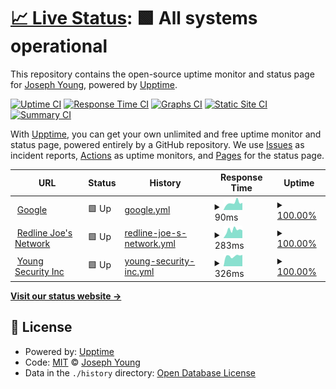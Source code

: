 # [📈 Live Status](https://uptime.redlinejoes.net): <!--live status--> **🟩 All systems operational**

This repository contains the open-source uptime monitor and status page for [Joseph Young](http:/redlinejoes.net), powered by [Upptime](https://github.com/upptime/upptime).

[![Uptime CI](https://github.com/redlinejoes/upptime/workflows/Uptime%20CI/badge.svg)](https://github.com/redlinejoes/upptime/actions?query=workflow%3A%22Uptime+CI%22)
[![Response Time CI](https://github.com/redlinejoes/upptime/workflows/Response%20Time%20CI/badge.svg)](https://github.com/redlinejoes/upptime/actions?query=workflow%3A%22Response+Time+CI%22)
[![Graphs CI](https://github.com/redlinejoes/upptime/workflows/Graphs%20CI/badge.svg)](https://github.com/redlinejoes/upptime/actions?query=workflow%3A%22Graphs+CI%22)
[![Static Site CI](https://github.com/redlinejoes/upptime/workflows/Static%20Site%20CI/badge.svg)](https://github.com/redlinejoes/upptime/actions?query=workflow%3A%22Static+Site+CI%22)
[![Summary CI](https://github.com/redlinejoes/upptime/workflows/Summary%20CI/badge.svg)](https://github.com/redlinejoes/upptime/actions?query=workflow%3A%22Summary+CI%22)

With [Upptime](https://upptime.js.org), you can get your own unlimited and free uptime monitor and status page, powered entirely by a GitHub repository. We use [Issues](https://github.com/redlinejoes/upptime/issues) as incident reports, [Actions](https://github.com/redlinejoes/upptime/actions) as uptime monitors, and [Pages](https://uptime.redlinejoes.net) for the status page.

<!--start: status pages-->
<!-- This summary is generated by Upptime (https://github.com/upptime/upptime) -->
<!-- Do not edit this manually, your changes will be overwritten -->
<!-- prettier-ignore -->
| URL | Status | History | Response Time | Uptime |
| --- | ------ | ------- | ------------- | ------ |
| <img alt="" src="https://icons.duckduckgo.com/ip3/www.google.com.ico" height="13"> [Google](https://www.google.com) | 🟩 Up | [google.yml](https://github.com/redlinejoes/upptime/commits/HEAD/history/google.yml) | <details><summary><img alt="Response time graph" src="./graphs/google/response-time-week.png" height="20"> 90ms</summary><br><a href="https://uptime.redlinejoes.net/history/google"><img alt="Response time 107" src="https://img.shields.io/endpoint?url=https%3A%2F%2Fraw.githubusercontent.com%2Fredlinejoes%2Fupptime%2FHEAD%2Fapi%2Fgoogle%2Fresponse-time.json"></a><br><a href="https://uptime.redlinejoes.net/history/google"><img alt="24-hour response time 90" src="https://img.shields.io/endpoint?url=https%3A%2F%2Fraw.githubusercontent.com%2Fredlinejoes%2Fupptime%2FHEAD%2Fapi%2Fgoogle%2Fresponse-time-day.json"></a><br><a href="https://uptime.redlinejoes.net/history/google"><img alt="7-day response time 90" src="https://img.shields.io/endpoint?url=https%3A%2F%2Fraw.githubusercontent.com%2Fredlinejoes%2Fupptime%2FHEAD%2Fapi%2Fgoogle%2Fresponse-time-week.json"></a><br><a href="https://uptime.redlinejoes.net/history/google"><img alt="30-day response time 107" src="https://img.shields.io/endpoint?url=https%3A%2F%2Fraw.githubusercontent.com%2Fredlinejoes%2Fupptime%2FHEAD%2Fapi%2Fgoogle%2Fresponse-time-month.json"></a><br><a href="https://uptime.redlinejoes.net/history/google"><img alt="1-year response time 107" src="https://img.shields.io/endpoint?url=https%3A%2F%2Fraw.githubusercontent.com%2Fredlinejoes%2Fupptime%2FHEAD%2Fapi%2Fgoogle%2Fresponse-time-year.json"></a></details> | <details><summary><a href="https://uptime.redlinejoes.net/history/google">100.00%</a></summary><a href="https://uptime.redlinejoes.net/history/google"><img alt="All-time uptime 100.00%" src="https://img.shields.io/endpoint?url=https%3A%2F%2Fraw.githubusercontent.com%2Fredlinejoes%2Fupptime%2FHEAD%2Fapi%2Fgoogle%2Fuptime.json"></a><br><a href="https://uptime.redlinejoes.net/history/google"><img alt="24-hour uptime 100.00%" src="https://img.shields.io/endpoint?url=https%3A%2F%2Fraw.githubusercontent.com%2Fredlinejoes%2Fupptime%2FHEAD%2Fapi%2Fgoogle%2Fuptime-day.json"></a><br><a href="https://uptime.redlinejoes.net/history/google"><img alt="7-day uptime 100.00%" src="https://img.shields.io/endpoint?url=https%3A%2F%2Fraw.githubusercontent.com%2Fredlinejoes%2Fupptime%2FHEAD%2Fapi%2Fgoogle%2Fuptime-week.json"></a><br><a href="https://uptime.redlinejoes.net/history/google"><img alt="30-day uptime 100.00%" src="https://img.shields.io/endpoint?url=https%3A%2F%2Fraw.githubusercontent.com%2Fredlinejoes%2Fupptime%2FHEAD%2Fapi%2Fgoogle%2Fuptime-month.json"></a><br><a href="https://uptime.redlinejoes.net/history/google"><img alt="1-year uptime 100.00%" src="https://img.shields.io/endpoint?url=https%3A%2F%2Fraw.githubusercontent.com%2Fredlinejoes%2Fupptime%2FHEAD%2Fapi%2Fgoogle%2Fuptime-year.json"></a></details>
| <img alt="" src="https://icons.duckduckgo.com/ip3/redlinejoes.net.ico" height="13"> [Redline Joe's Network](https://redlinejoes.net) | 🟩 Up | [redline-joe-s-network.yml](https://github.com/redlinejoes/upptime/commits/HEAD/history/redline-joe-s-network.yml) | <details><summary><img alt="Response time graph" src="./graphs/redline-joe-s-network/response-time-week.png" height="20"> 283ms</summary><br><a href="https://uptime.redlinejoes.net/history/redline-joe-s-network"><img alt="Response time 273" src="https://img.shields.io/endpoint?url=https%3A%2F%2Fraw.githubusercontent.com%2Fredlinejoes%2Fupptime%2FHEAD%2Fapi%2Fredline-joe-s-network%2Fresponse-time.json"></a><br><a href="https://uptime.redlinejoes.net/history/redline-joe-s-network"><img alt="24-hour response time 273" src="https://img.shields.io/endpoint?url=https%3A%2F%2Fraw.githubusercontent.com%2Fredlinejoes%2Fupptime%2FHEAD%2Fapi%2Fredline-joe-s-network%2Fresponse-time-day.json"></a><br><a href="https://uptime.redlinejoes.net/history/redline-joe-s-network"><img alt="7-day response time 283" src="https://img.shields.io/endpoint?url=https%3A%2F%2Fraw.githubusercontent.com%2Fredlinejoes%2Fupptime%2FHEAD%2Fapi%2Fredline-joe-s-network%2Fresponse-time-week.json"></a><br><a href="https://uptime.redlinejoes.net/history/redline-joe-s-network"><img alt="30-day response time 273" src="https://img.shields.io/endpoint?url=https%3A%2F%2Fraw.githubusercontent.com%2Fredlinejoes%2Fupptime%2FHEAD%2Fapi%2Fredline-joe-s-network%2Fresponse-time-month.json"></a><br><a href="https://uptime.redlinejoes.net/history/redline-joe-s-network"><img alt="1-year response time 273" src="https://img.shields.io/endpoint?url=https%3A%2F%2Fraw.githubusercontent.com%2Fredlinejoes%2Fupptime%2FHEAD%2Fapi%2Fredline-joe-s-network%2Fresponse-time-year.json"></a></details> | <details><summary><a href="https://uptime.redlinejoes.net/history/redline-joe-s-network">100.00%</a></summary><a href="https://uptime.redlinejoes.net/history/redline-joe-s-network"><img alt="All-time uptime 100.00%" src="https://img.shields.io/endpoint?url=https%3A%2F%2Fraw.githubusercontent.com%2Fredlinejoes%2Fupptime%2FHEAD%2Fapi%2Fredline-joe-s-network%2Fuptime.json"></a><br><a href="https://uptime.redlinejoes.net/history/redline-joe-s-network"><img alt="24-hour uptime 100.00%" src="https://img.shields.io/endpoint?url=https%3A%2F%2Fraw.githubusercontent.com%2Fredlinejoes%2Fupptime%2FHEAD%2Fapi%2Fredline-joe-s-network%2Fuptime-day.json"></a><br><a href="https://uptime.redlinejoes.net/history/redline-joe-s-network"><img alt="7-day uptime 100.00%" src="https://img.shields.io/endpoint?url=https%3A%2F%2Fraw.githubusercontent.com%2Fredlinejoes%2Fupptime%2FHEAD%2Fapi%2Fredline-joe-s-network%2Fuptime-week.json"></a><br><a href="https://uptime.redlinejoes.net/history/redline-joe-s-network"><img alt="30-day uptime 100.00%" src="https://img.shields.io/endpoint?url=https%3A%2F%2Fraw.githubusercontent.com%2Fredlinejoes%2Fupptime%2FHEAD%2Fapi%2Fredline-joe-s-network%2Fuptime-month.json"></a><br><a href="https://uptime.redlinejoes.net/history/redline-joe-s-network"><img alt="1-year uptime 100.00%" src="https://img.shields.io/endpoint?url=https%3A%2F%2Fraw.githubusercontent.com%2Fredlinejoes%2Fupptime%2FHEAD%2Fapi%2Fredline-joe-s-network%2Fuptime-year.json"></a></details>
| <img alt="" src="https://icons.duckduckgo.com/ip3/youngsecurity.net.ico" height="13"> [Young Security Inc](http://youngsecurity.net) | 🟩 Up | [young-security-inc.yml](https://github.com/redlinejoes/upptime/commits/HEAD/history/young-security-inc.yml) | <details><summary><img alt="Response time graph" src="./graphs/young-security-inc/response-time-week.png" height="20"> 326ms</summary><br><a href="https://uptime.redlinejoes.net/history/young-security-inc"><img alt="Response time 341" src="https://img.shields.io/endpoint?url=https%3A%2F%2Fraw.githubusercontent.com%2Fredlinejoes%2Fupptime%2FHEAD%2Fapi%2Fyoung-security-inc%2Fresponse-time.json"></a><br><a href="https://uptime.redlinejoes.net/history/young-security-inc"><img alt="24-hour response time 358" src="https://img.shields.io/endpoint?url=https%3A%2F%2Fraw.githubusercontent.com%2Fredlinejoes%2Fupptime%2FHEAD%2Fapi%2Fyoung-security-inc%2Fresponse-time-day.json"></a><br><a href="https://uptime.redlinejoes.net/history/young-security-inc"><img alt="7-day response time 326" src="https://img.shields.io/endpoint?url=https%3A%2F%2Fraw.githubusercontent.com%2Fredlinejoes%2Fupptime%2FHEAD%2Fapi%2Fyoung-security-inc%2Fresponse-time-week.json"></a><br><a href="https://uptime.redlinejoes.net/history/young-security-inc"><img alt="30-day response time 341" src="https://img.shields.io/endpoint?url=https%3A%2F%2Fraw.githubusercontent.com%2Fredlinejoes%2Fupptime%2FHEAD%2Fapi%2Fyoung-security-inc%2Fresponse-time-month.json"></a><br><a href="https://uptime.redlinejoes.net/history/young-security-inc"><img alt="1-year response time 341" src="https://img.shields.io/endpoint?url=https%3A%2F%2Fraw.githubusercontent.com%2Fredlinejoes%2Fupptime%2FHEAD%2Fapi%2Fyoung-security-inc%2Fresponse-time-year.json"></a></details> | <details><summary><a href="https://uptime.redlinejoes.net/history/young-security-inc">100.00%</a></summary><a href="https://uptime.redlinejoes.net/history/young-security-inc"><img alt="All-time uptime 100.00%" src="https://img.shields.io/endpoint?url=https%3A%2F%2Fraw.githubusercontent.com%2Fredlinejoes%2Fupptime%2FHEAD%2Fapi%2Fyoung-security-inc%2Fuptime.json"></a><br><a href="https://uptime.redlinejoes.net/history/young-security-inc"><img alt="24-hour uptime 100.00%" src="https://img.shields.io/endpoint?url=https%3A%2F%2Fraw.githubusercontent.com%2Fredlinejoes%2Fupptime%2FHEAD%2Fapi%2Fyoung-security-inc%2Fuptime-day.json"></a><br><a href="https://uptime.redlinejoes.net/history/young-security-inc"><img alt="7-day uptime 100.00%" src="https://img.shields.io/endpoint?url=https%3A%2F%2Fraw.githubusercontent.com%2Fredlinejoes%2Fupptime%2FHEAD%2Fapi%2Fyoung-security-inc%2Fuptime-week.json"></a><br><a href="https://uptime.redlinejoes.net/history/young-security-inc"><img alt="30-day uptime 100.00%" src="https://img.shields.io/endpoint?url=https%3A%2F%2Fraw.githubusercontent.com%2Fredlinejoes%2Fupptime%2FHEAD%2Fapi%2Fyoung-security-inc%2Fuptime-month.json"></a><br><a href="https://uptime.redlinejoes.net/history/young-security-inc"><img alt="1-year uptime 100.00%" src="https://img.shields.io/endpoint?url=https%3A%2F%2Fraw.githubusercontent.com%2Fredlinejoes%2Fupptime%2FHEAD%2Fapi%2Fyoung-security-inc%2Fuptime-year.json"></a></details>

<!--end: status pages-->

[**Visit our status website →**](https://uptime.redlinejoes.net)

## 📄 License

- Powered by: [Upptime](https://github.com/upptime/upptime)
- Code: [MIT](./LICENSE) © [Joseph Young](http:/redlinejoes.net)
- Data in the `./history` directory: [Open Database License](https://opendatacommons.org/licenses/odbl/1-0/)
